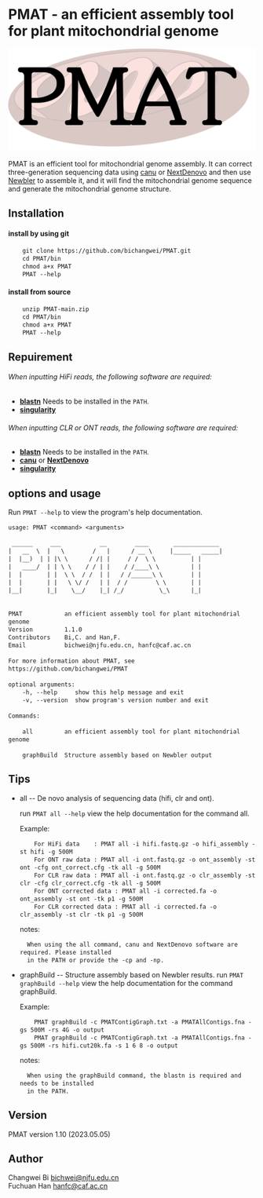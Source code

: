 # PMAT - an efficient assembly tool for plant mitochondrial genome
<p align="center"><img src="misc/logo.png" alt="PMAT" width="600"></p>

PMAT is an efficient tool for mitochondrial genome assembly. It can correct three-generation sequencing data using [canu](https://github.com/marbl/canu) or [NextDenovo](https://github.com/Nextomics/NextDenovo) and then use [Newbler](https://evomics.org/learning/assembly-and-alignment/newbler/) to assemble it, and it will find the mitochondrial genome sequence and generate the mitochondrial genome structure.

## Installation

#### install by using git
```
    git clone https://github.com/bichangwei/PMAT.git
    cd PMAT/bin
    chmod a+x PMAT
    PMAT --help
```

#### install from source
```
    unzip PMAT-main.zip
    cd PMAT/bin
    chmod a+x PMAT
    PMAT --help
```

## Repuirement

###### When inputting HiFi reads, the following software are required:
- [**blastn**](https://blast.ncbi.nlm.nih.gov/Blast.cgi?CMD=Web&PAGE_TYPE=BlastDocs&DOC_TYPE=Download)  Needs to be installed in the `PATH`.
- [**singularity**](https://github.com/YanshuQu/runAssembly)

###### When inputting CLR or ONT reads, the following software are required:

- [**blastn**](https://blast.ncbi.nlm.nih.gov/Blast.cgi?CMD=Web&PAGE_TYPE=BlastDocs&DOC_TYPE=Download)     Needs to be installed in the `PATH`.
- [**canu**](https://github.com/marbl/canu) or [**NextDenovo**](https://github.com/Nextomics/NextDenovo)
- [**singularity**](https://github.com/YanshuQu/runAssembly)

## options and usage
Run `PMAT --help` to view the program's help documentation.

    usage: PMAT <command> <arguments>
    
     ______     ___           __        ____       _____________ 
    |   __  \  |   \        /   |      / __ \     |_____   _____|
    |  |__)  | | |\ \      / /| |     / /  \ \          | |      
    |   ____/  | | \ \    / / | |    / /____\ \         | |      
    |  |       | |  \ \  / /  | |   / /______\ \        | |      
    |  |       | |   \ \/ /   | |  / /        \ \       | |      
    |__|       |_|    \__/    |_| /_/          \_\      |_|


    PMAT            an efficient assembly tool for plant mitochondrial genome
    Version         1.1.0
    Contributors    Bi,C. and Han,F.
    Email           bichwei@njfu.edu.cn, hanfc@caf.ac.cn
    
    For more information about PMAT, see https://github.com/bichangwei/PMAT

    optional arguments:
        -h, --help     show this help message and exit
        -v, --version  show program's version number and exit

    Commands:

        all         an efficient assembly tool for plant mitochondrial genome
    
        graphBuild  Structure assembly based on Newbler output


## Tips

- all -- De novo analysis of sequencing data (hifi, clr and ont).
    
    run `PMAT all --help` view the help documentation for the command all.

    Example:
    ```
        For HiFi data    : PMAT all -i hifi.fastq.gz -o hifi_assembly -st hifi -g 500M
        For ONT raw data : PMAT all -i ont.fastq.gz -o ont_assembly -st ont -cfg ont_correct.cfg -tk all -g 500M
        For CLR raw data : PMAT all -i ont.fastq.gz -o clr_assembly -st clr -cfg clr_correct.cfg -tk all -g 500M
        For ONT corrected data : PMAT all -i corrected.fa -o ont_assembly -st ont -tk p1 -g 500M
        For CLR corrected data : PMAT all -i corrected.fa -o clr_assembly -st clr -tk p1 -g 500M
    ```

    notes:

        When using the all command, canu and NextDenovo software are required. Please installed  
        in the PATH or provide the -cp and -np.
        

- graphBuild -- Structure assembly based on Newbler results.
    run `PMAT graphBuild --help` view the help documentation for the command graphBuild.

    Example:
    ```
        PMAT graphBuild -c PMATContigGraph.txt -a PMATAllContigs.fna -gs 500M -rs 4G -o output
        PMAT graphBuild -c PMATContigGraph.txt -a PMATAllContigs.fna -gs 500M -rs hifi.cut20k.fa -s 1 6 8 -o output
    ```
    notes:
    
        When using the graphBuild command, the blastn is required and needs to be installed  
        in the PATH.
    
## Version
PMAT version 1.10 (2023.05.05)

## Author
Changwei Bi bichwei@njfu.edu.cn  
Fuchuan Han hanfc@caf.ac.cn

